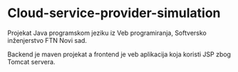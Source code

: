 # Cloud-service-provider-simulation

Projekat Java programskom jeziku iz Veb programiranja, Softversko inženjerstvo FTN Novi sad.

Backend je maven projekat a frontend je veb aplikacija koja koristi JSP zbog Tomcat servera.

